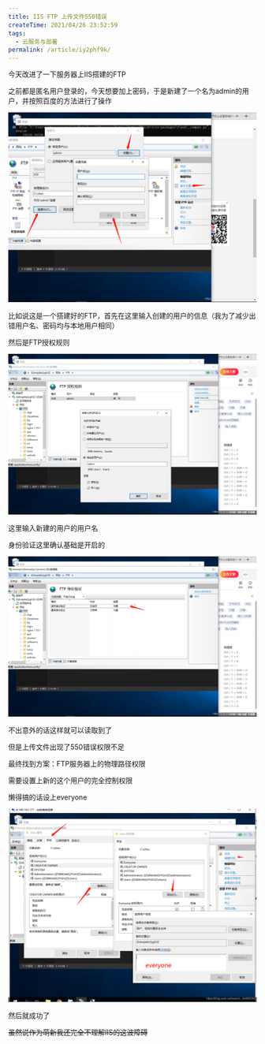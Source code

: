 ```yaml
---
title: IIS FTP 上传文件550错误
createTime: 2021/04/26 23:52:59
tags:
  - 云服务与部署
permalink: /article/iy2phf9k/
---
```


今天改进了一下服务器上IIS搭建的FTP

之前都是匿名用户登录的，今天想要加上密码，于是新建了一个名为admin的用户，并按照百度的方法进行了操作

![](../images/2a3ec37ed962acae4b873d6908a57e6c.png)

比如说这是一个搭建好的FTP，首先在这里输入创建的用户的信息（我为了减少出错用户名、密码均与本地用户相同）

然后是FTP授权规则

![](../images/bcc06044f4bdb855406c925f9da02c97.png)

这里输入新建的用户的用户名

身份验证这里确认基础是开启的

![](../images/b6995cba8a217fb590f84abb49e9ef62.png)

不出意外的话这样就可以读取到了

但是上传文件出现了550错误权限不足

最终找到方案：FTP服务器上的物理路径权限

需要设置上新的这个用户的完全控制权限

懒得搞的话设上everyone

![](../images/5411008dd3f5b02a5f79961e4a616424.png)

然后就成功了

~~虽然说作为萌新我还完全不理解IIS的这波障碍~~ 
